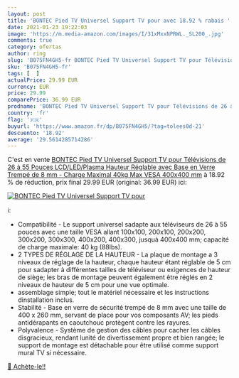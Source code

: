 ```yaml
---
layout: post
title: 'BONTEC Pied TV Universel Support TV pour avec 18.92 % rabais '
date: 2021-01-23 19:22:03
image: 'https://m.media-amazon.com/images/I/31xMxxNPRWL._SL200_.jpg'
comments: true
category: ofertas
author: ring
slug: 'B075FN4GH5-fr BONTEC Pied TV Universel Support TV pour Télévisions de 26...'
sku: 'B075FN4GH5-fr'
tags: [  ]
actualPrice: 29.99 EUR
currency: EUR
price: 29.99
comparePrice: 36.99 EUR
prodname: 'BONTEC Pied TV Universel Support TV pour Télévisions de 26 à 55 Pouces LCD/LED/Plasma Hauteur Réglable avec Base en Verre Trempé de 8 mm - Charge Maximal 40kg Max VESA 400x400 mm'
country: 'fr'
flag: '🇫🇷'
buyurl: 'https://www.amazon.fr/dp/B075FN4GH5/?tag=tolees0d-21'
descuento: '18.92'
average: '29.5614285714286'
---
```


C'est en vente [BONTEC Pied TV Universel Support TV pour Télévisions de 26 à 55 Pouces LCD/LED/Plasma Hauteur Réglable avec Base en Verre Trempé de 8 mm - Charge Maximal 40kg Max VESA 400x400 mm](https://www.amazon.fr/dp/B075FN4GH5/?tag=tolees0d-21)  à  18.92 % de réduction, prix final  29.99 EUR (original: 36.99 EUR) ici:

[![BONTEC Pied TV Universel Support TV pour](https://m.media-amazon.com/images/I/31xMxxNPRWL._SL200_.jpg)](https://www.amazon.fr/dp/B075FN4GH5/?tag=tolees0d-21)

ℹ️:

- Compatibilité - Le support universel sadapte aux téléviseurs de 26 à 55 pouces avec une taille VESA allant 100x100, 200x100, 200x200, 300x200, 300x300, 400x200, 400x300, jusquà 400x400 mm; capacité de charge maximale: 40 kg (88lbs).
- 2 TYPES DE RÉGLAGE DE LA HAUTEUR - La plaque de montage a 3 niveaux de réglage de la hauteur, chaque hauteur étant réglable de 5 cm pour sadapter à différentes tailles de téléviseur ou exigences de hauteur de siège; les bras de montage peuvent également être réglés en 2 niveaux de hauteur de 5 cm pour une vue optimale.
- assemblage simple; tout le matériel nécessaire et les instructions dinstallation inclus.
- Stabilité - Base en verre de sécurité trempé de 8 mm avec une taille de 400 x 260 mm, servant de place pour vos composants AV; les pieds antidérapants en caoutchouc protègent contre les rayures.
- Polyvalence - Système de gestion des câbles pour cacher les câbles disgracieux, rendant lunité de divertissement propre et bien rangée; le support de montage est détachable pour être utilisé comme support mural TV si nécessaire.

[🛒 Achète-le!!](https://www.amazon.fr/dp/B075FN4GH5/?tag=tolees0d-21)
